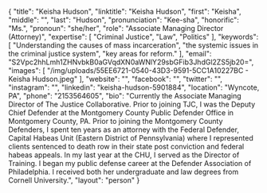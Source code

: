 {
  "title": "Keisha Hudson",
  "linktitle": "Keisha Hudson",
  "first": "Keisha",
  "middle": "",
  "last": "Hudson",
  "pronunciation": "Kee-sha",
  "honorific": "Ms.",
  "pronoun": "she/her",
  "role": "Associate Managing Director (Attorney)",
  "expertise": [
    "Criminal Justice",
    "Law",
    "Politics"
  ],
  "keywords": [
    "Understanding the causes of mass incarceration",
    "the systemic issues in the criminal justice system",
    "key areas for reform."
  ],
  "email": "S2Vpc2hhLmh1ZHNvbkB0aGVqdXN0aWNlY29sbGFib3JhdGl2ZS5jb20=",
  "images": [
    "/img/uploads/55EE6721-0540-43D3-9591-5CC1A10227BC - Keisha Hudson.jpeg"
  ],
  "website": "",
  "facebook": "",
  "twitter": "",
  "instagram": "",
  "linkedin": "keisha-hudson-5901884",
  "location": "Wyncote, PA",
  "phone": "2153564605",
  "bio": "Currently the Associate Managing Director of The Justice Collaborative. Prior to joining TJC, I was the Deputy Chief Defender at the Montgomery County Public Defender Office in Montgomery County, PA.  Prior to  joining the Montgomery County Defenders, I spent ten years as an attorney with the Federal Defender, Capital Habeas Unit (Eastern District of Pennsylvania) where I represented clients sentenced to death row in their state post conviction and federal habeas appeals. In my last year at the CHU, I served as the Director of Training. I began my public defense career at the Defender Association of Philadelphia. I received both her undergraduate and law degrees from Cornell University.",
  "layout": "person"
}
